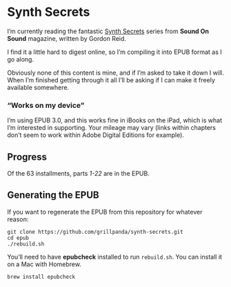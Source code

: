 # Synth Secrets

I’m currently reading the fantastic [Synth Secrets](http://www.soundonsound.com/sos/allsynthsecrets.htm) series from **Sound On Sound** magazine, written by Gordon Reid.

I find it a little hard to digest online, so I’m compiling it into EPUB format as I go along.

Obviously none of this content is mine, and if I’m asked to take it down I will. When I’m finished getting through it all I’ll be asking if I can make it freely available somewhere.

### “Works on my device”

I’m using EPUB 3.0, and this works fine in iBooks on the iPad, which is what I’m interested in supporting. Your mileage may vary (links within chapters don’t seem to work within Adobe Digital Editions for example).

## Progress

Of the 63 installments, parts *1-22* are in the EPUB.

## Generating the EPUB

If you want to regenerate the EPUB from this repository for whatever reason:

    git clone https://github.com/grillpanda/synth-secrets.git
    cd epub
    ./rebuild.sh

You’ll need to have **epubcheck** installed to run `rebuild.sh`. You can install it on a Mac with Homebrew.

    brew install epubcheck

